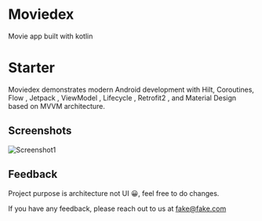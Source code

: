 # Moviedex

Movie app built with kotlin


# Starter
Moviedex demonstrates modern Android development with Hilt, Coroutines, Flow , Jetpack , ViewModel , Lifecycle , Retrofit2 , and Material Design based on MVVM architecture.

## Screenshots
![Screenshot1](https://github.com/saifmessaoudi/Moviedex/assets/107778106/bb550d40-0012-4b84-9063-f2c533c03b59)


## Feedback

Project purpose is architecture not UI 😀, feel free to do changes.

If you have any feedback, please reach out to us at fake@fake.com
